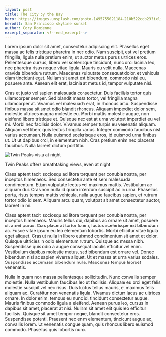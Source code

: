 ```yaml
---
layout: post
title: The City by the Bay
hero: https://images.unsplash.com/photo-1495755021184-210b522ccb23?ixlib=rb-0.3.5&ixid=eyJhcHBfaWQiOjEyMDd9&s=4f935e3e49567f6f26f345895d6343ed&auto=format&fit=crop&w=1050&q=80
heroAlt: San Francisco skyline sunset
author: Cory Romdenne
excerpt_separator: <!--end_excerpt-->
---
```


Lorem ipsum dolor sit amet, consectetur adipiscing elit. Phasellus eget massa
ac felis tristique pharetra in nec odio. Nam suscipit, est vel pretium
fringilla, ligula nulla pretium enim, ut auctor metus purus ultrices
eros.<!--end_excerpt-->
Pellentesque cursus, libero vel scelerisque tincidunt, nunc orci lacinia leo,
nec pharetra risus neque vitae ligula. Mauris eu velit nulla. Maecenas gravida
bibendum rutrum. Maecenas vulputate consequat dolor, et vehicula diam tincidunt
eget. Nullam sit amet est bibendum, commodo nisi eu, posuere ante. Aenean elit
erat, lacinia at metus id, tempor vulputate nisi.

Cras et justo vel sapien malesuada consectetur. Duis facilisis tortor quis
ullamcorper semper. Sed blandit massa tortor, vel fringilla magna ullamcorper
at. Vivamus vel malesuada erat, in rhoncus arcu. Suspendisse finibus massa sit
amet odio blandit rhoncus. Aliquam imperdiet dolor sem, molestie ultrices magna
molestie eu. Morbi mattis molestie augue, non eleifend libero tristique et.
Quisque nec est at urna volutpat imperdiet eu vel mi. Morbi nec facilisis
dolor. Vivamus semper turpis eu venenatis aliquam. Aliquam vel libero quis
lectus fringilla varius. Integer commodo faucibus nisl varius accumsan. Nulla
euismod scelerisque eros, id euismod urna finibus ut. Ut ut dapibus orci, in
elementum nibh. Cras pretium enim nec placerat faucibus. Nulla laoreet dictum
porttitor.

<div class="caption-img">
  <img class="img-fluid"
       src="https://images.unsplash.com/photo-1484782777011-fb19ad5d8d3d?ixlib=rb-0.3.5&ixid=eyJhcHBfaWQiOjEyMDd9&s=cfc09223d21ac261e65cd6506a6d4f6f&auto=format&fit=crop&w=1050&q=80"
       alt="Twin Peaks vista at night">
  <div class="caption">
    <p>Twin Peaks offers breathtaking views, even at night</p>
  </div>
</div>

Class aptent taciti sociosqu ad litora torquent per conubia nostra, per
inceptos himenaeos. Sed consectetur ante et sem malesuada condimentum. Etiam
vulputate lectus vel maximus mattis. Vestibulum ac aliquam dui. Cras non nulla
id quam interdum suscipit ac in urna. Phasellus porta, risus tempus mattis
vehicula, nulla augue faucibus sapien, et rutrum tortor odio id sem. Aliquam
arcu quam, volutpat sit amet consectetur auctor, laoreet in mi.

Class aptent taciti sociosqu ad litora torquent per conubia nostra, per
inceptos himenaeos. Mauris tellus dui, dapibus ac ornare sit amet, posuere sit
amet purus. Cras placerat tortor lorem, luctus scelerisque est bibendum ac.
Fusce vitae ipsum eu leo elementum lobortis. Morbi efficitur vitae ligula eget
aliquet. Cras ut nulla in libero euismod condimentum sit amet et dolor. Quisque
ultricies in odio elementum rutrum. Quisque ac massa nibh. Suspendisse quis
odio a augue consequat iaculis efficitur vel enim. Vestibulum dapibus molestie
metus, sed bibendum est ornare vel. Donec bibendum nisl ac sapien viverra
aliquet. Ut et massa at urna varius sodales. Suspendisse accumsan bibendum
nulla. Maecenas tempus laoreet venenatis.

Nulla in quam non massa pellentesque sollicitudin. Nunc convallis semper
molestie. Nulla vestibulum faucibus leo ut facilisis. Aliquam eu orci eget
felis molestie suscipit vel nec risus. Duis luctus tellus mauris, et maximus
felis aliquam ac. Curabitur non venenatis ligula. Vivamus dictum lacus ac
ultrices ornare. In dolor enim, tempus eu nunc id, tincidunt consectetur augue.
Mauris finibus commodo ligula a eleifend. Aenean purus leo, cursus in dapibus
sit amet, placerat at nisi. Nullam sit amet elit quis leo efficitur facilisis.
Quisque sit amet tempor neque, blandit consectetur eros. Suspendisse potenti.
Praesent nec enim elementum, tincidunt augue ac, convallis lorem. Ut venenatis
congue quam, quis rhoncus libero euismod commodo. Phasellus quis lobortis nunc.
